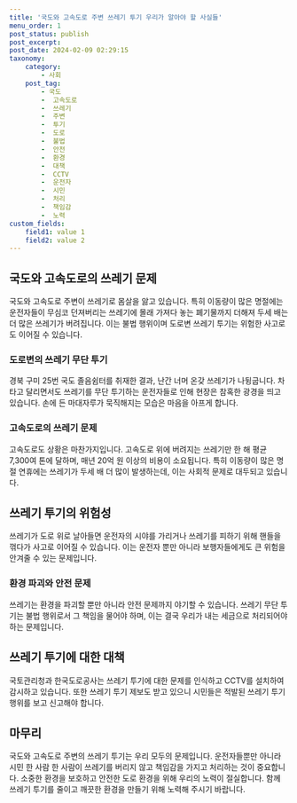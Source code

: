 ```yaml
---
title: '국도와 고속도로 주변 쓰레기 투기 우리가 알아야 할 사실들'
menu_order: 1
post_status: publish
post_excerpt: 
post_date: 2024-02-09 02:29:15
taxonomy:
    category:
        - 사회
    post_tag:
        - 국도
        -  고속도로
        -  쓰레기
        -  주변
        -  투기
        -  도로
        -  불법
        -  안전
        -  환경
        -  대책
        -  CCTV
        -  운전자
        -  시민
        -  처리
        -  책임감
        -  노력
custom_fields:
    field1: value 1
    field2: value 2
---
```


## 국도와 고속도로의 쓰레기 문제
국도와 고속도로 주변이 쓰레기로 몸살을 앓고 있습니다. 특히 이동량이 많은 명절에는 운전자들이 무심코 던져버리는 쓰레기에 몰래 가져다 놓는 폐기물까지 더해져 두세 배는 더 많은 쓰레기가 버려집니다. 이는 불법 행위이며 도로변 쓰레기 투기는 위험한 사고로도 이어질 수 있습니다.
### 도로변의 쓰레기 무단 투기
경북 구미 25번 국도 졸음쉼터를 취재한 결과, 난간 너머 온갖 쓰레기가 나뒹굽니다. 차 타고 달리면서도 쓰레기를 무단 투기하는 운전자들로 인해 현장은 참혹한 광경을 띄고 있습니다. 손에 든 마대자루가 묵직해지는 모습은 마음을 아프게 합니다.
### 고속도로의 쓰레기 문제
고속도로도 상황은 마찬가지입니다. 고속도로 위에 버려지는 쓰레기만 한 해 평균 7,300여 톤에 달하며, 매년 20억 원 이상의 비용이 소요됩니다. 특히 이동량이 많은 명절 연휴에는 쓰레기가 두세 배 더 많이 발생하는데, 이는 사회적 문제로 대두되고 있습니다.
## 쓰레기 투기의 위험성
쓰레기가 도로 위로 날아들면 운전자의 시야를 가리거나 쓰레기를 피하기 위해 핸들을 꺾다가 사고로 이어질 수 있습니다. 이는 운전자 뿐만 아니라 보행자들에게도 큰 위험을 안겨줄 수 있는 문제입니다.
### 환경 파괴와 안전 문제
쓰레기는 환경을 파괴할 뿐만 아니라 안전 문제까지 야기할 수 있습니다. 쓰레기 무단 투기는 불법 행위로서 그 책임을 물어야 하며, 이는 결국 우리가 내는 세금으로 처리되어야 하는 문제입니다.
## 쓰레기 투기에 대한 대책
국토관리청과 한국도로공사는 쓰레기 투기에 대한 문제를 인식하고 CCTV를 설치하여 감시하고 있습니다. 또한 쓰레기 투기 제보도 받고 있으니 시민들은 적발된 쓰레기 투기 행위를 보고 신고해야 합니다.
## 마무리
국도와 고속도로 주변의 쓰레기 투기는 우리 모두의 문제입니다. 운전자들뿐만 아니라 시민 한 사람 한 사람이 쓰레기를 버리지 않고 책임감을 가지고 처리하는 것이 중요합니다. 소중한 환경을 보호하고 안전한 도로 환경을 위해 우리의 노력이 절실합니다. 함께 쓰레기 투기를 줄이고 깨끗한 환경을 만들기 위해 노력해 주시기 바랍니다.
